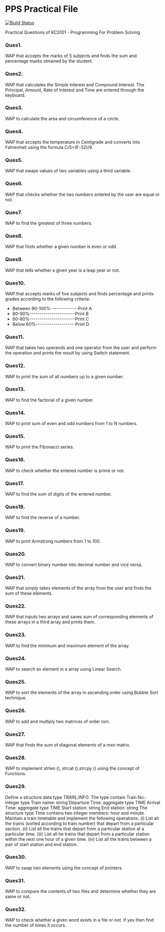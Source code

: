# PPS Practical File

[![Build Status](https://travis-ci.com/Ashish0077/PPS_Practical_File.svg?branch=master)](https://travis-ci.com/Ashish0077/PPS_Practical_File)

Practical Questions of KCS101 - Programming For Problem Solving

### Ques1. 
  WAP that accepts the marks of 5 subjects and finds the sum and percentage marks obtained
  by the student.

### Ques2.
  WAP that calculates the Simple Interest and Compound Interest. The Principal, Amount, Rate
  of Interest and Time are entered through the keyboard.
  
### Ques3.
  WAP to calculate the area and circumference of a circle.
  
### Ques4.
  WAP that accepts the temperature in Centigrade and converts into Fahrenheit using the formula
  C/5=(F-32)/9.
  
### Ques5.
  WAP that swaps values of two variables using a third variable.
  
### Ques6.
  WAP that checks whether the two numbers entered by the user are equal or not.
  
### Ques7.
  WAP to find the greatest of three numbers.
  
### Ques8.
  WAP that finds whether a given number is even or odd.
  
### Ques9.
  WAP that tells whether a given year is a leap year or not.
  
### Ques10.
  WAP that accepts marks of five subjects and finds percentage and prints grades according to the
  following criteria:
  * Between 90-100%--------------Print A
  * 80-90%-----------------------Print B
  * 60-80%-----------------------Print C
  * Below 60%--------------------Print D
    
### Ques11.
  WAP that takes two operands and one operator from the user and perform the operation and prints
  the result by using Switch statement.

### Ques12.
  WAP to print the sum of all numbers up to a given number.

### Ques13.
  WAP to find the factorial of a given number.
  
### Ques14.
  WAP to print sum of even and odd numbers from 1 to N numbers.

### Ques15.
  WAP to print the Fibonacci series.

### Ques16.
  WAP to check whether the entered number is prime or not.
  
### Ques17.
  WAP to find the sum of digits of the entered number.
  
### Ques18.
  WAP to find the reverse of a number.
  
### Ques19.
  WAP to print Armstrong numbers from 1 to 100.
  
### Ques20.
  WAP to convert binary number into decimal number and vice versa.
  
### Ques21.
  WAP that simply takes elements of the array from the user and finds the sum of these elements.

### Ques22.
  WAP that inputs two arrays and saves sum of corresponding elements of these arrays in a third array
  and prints them.

### Ques23.
  WAP to find the minimum and maximum element of the array.

### Ques24.
  WAP to search an element in a array using Linear Search.
  
### Ques25.
  WAP to sort the elements of the array in ascending order using Bubble Sort technique.
  
### Ques26.
  WAP to add and multiply two matrices of order nxn.

### Ques27.
  WAP that finds the sum of diagonal elements of a mxn matrix.
  
### Ques28.
  WAP to implement strlen (), strcat (),strcpy () using the concept of Functions.
  
### Ques29.
  Define a structure data type TRAIN_INFO. The type contain Train No.: integer type Train name:
  string Departure Time: aggregate type TIME Arrival Time: aggregate type TIME Start station: string End
  station: string The structure type Time contains two integer members: hour and minute. Maintain a train
  timetable and implement the following operations:
    (i) List all the trains (sorted according to train number) that depart from a particular section.
    (ii) List all the trains that depart from a particular station at a particular time.
    (iii) List all he trains that depart from a particular station within the next one hour of a given time.
    (iv) List all the trains between a pair of start station and end station.

### Ques30.
  WAP to swap two elements using the concept of pointers.
  
### Ques31.
  WAP to compare the contents of two files and determine whether they are same or not.

### Ques32.
  WAP to check whether a given word exists in a file or not. If yes then find the number of times it
  occurs.
